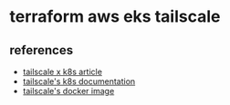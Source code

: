 # terraform aws eks tailscale
 

## references
- [tailscale x k8s article](https://tailscale.com/kb/1185/kubernetes)
- [tailscale's k8s documentation](https://github.com/tailscale/tailscale/tree/main/docs/k8s)
- [tailscale's docker image](https://registry.hub.docker.com/r/tailscale/tailscale)
